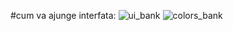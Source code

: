#cum va ajunge interfata:
![ui_bank](https://github.com/Deea95Gaming/Bank-UI/assets/164900844/65373d3a-3e39-468a-998e-f63e487f099f)
![colors_bank](https://github.com/Deea95Gaming/Bank-UI/assets/164900844/6e656949-4ced-4069-bf0a-4395f01c1b7b)
